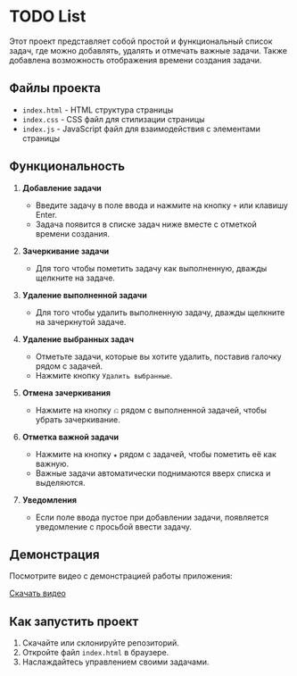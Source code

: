 # TODO List

Этот проект представляет собой простой и функциональный список задач, где можно добавлять, удалять и отмечать важные задачи. Также добавлена возможность отображения времени создания задачи.

## Файлы проекта

- `index.html` - HTML структура страницы
- `index.css` - CSS файл для стилизации страницы
- `index.js` - JavaScript файл для взаимодействия с элементами страницы

## Функциональность

1. **Добавление задачи**

   - Введите задачу в поле ввода и нажмите на кнопку `+` или клавишу Enter.
   - Задача появится в списке задач ниже вместе с отметкой времени создания.

2. **Зачеркивание задачи**

   - Для того чтобы пометить задачу как выполненную, дважды щелкните на задаче.

3. **Удаление выполненной задачи**

   - Для того чтобы удалить выполненную задачу, дважды щелкните на зачеркнутой задаче.

4. **Удаление выбранных задач**

   - Отметьте задачи, которые вы хотите удалить, поставив галочку рядом с задачей.
   - Нажмите кнопку `Удалить выбранные`.

5. **Отмена зачеркивания**

   - Нажмите на кнопку `⎌` рядом с выполненной задачей, чтобы убрать зачеркивание.

6. **Отметка важной задачи**

   - Нажмите на кнопку `★` рядом с задачей, чтобы пометить её как важную.
   - Важные задачи автоматически поднимаются вверх списка и выделяются.

7. **Уведомления**
   - Если поле ввода пустое при добавлении задачи, появляется уведомление с просьбой ввести задачу.

## Демонстрация

Посмотрите видео с демонстрацией работы приложения:

[Скачать видео](./video/TODO%20List%20-%20GoogleChrome.mp4)

## Как запустить проект

1. Скачайте или склонируйте репозиторий.
2. Откройте файл `index.html` в браузере.
3. Наслаждайтесь управлением своими задачами.
